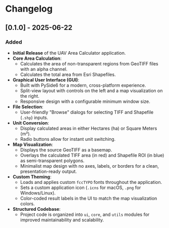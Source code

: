 # Changelog


## [0.1.0] - 2025-06-22

### Added

-   **Initial Release** of the UAV Area Calculator application.
-   **Core Area Calculation**:
    -   Calculates the area of non-transparent regions from GeoTIFF files with an alpha channel.
    -   Calculates the total area from Esri Shapefiles.
-   **Graphical User Interface (GUI)**:
    -   Built with PySide6 for a modern, cross-platform experience.
    -   Split-view layout with controls on the left and a map visualization on the right.
    -   Responsive design with a configurable minimum window size.
-   **File Selection**:
    -   User-friendly "Browse" dialogs for selecting TIFF and Shapefile (`.shp`) inputs.
-   **Unit Conversion**:
    -   Display calculated areas in either Hectares (ha) or Square Meters (m²).
    -   Radio buttons allow for instant unit switching.
-   **Map Visualization**:
    -   Displays the source GeoTIFF as a basemap.
    -   Overlays the calculated TIFF area (in red) and Shapefile ROI (in blue) as semi-transparent polygons.
    -   Minimalist map design with no axes, labels, or borders for a clean, presentation-ready output.
-   **Custom Theming**:
    -   Loads and applies custom `fccTYPO` fonts throughout the application.
    -   Sets a custom application icon (`.icns` for macOS, `.png` for Windows/Linux).
    -   Color-coded result labels in the UI to match the map visualization colors.
-   **Structured Codebase**:
    -   Project code is organized into `ui`, `core`, and `utils` modules for improved maintainability and scalability. 
